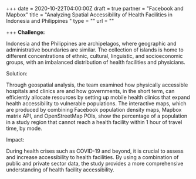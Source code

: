 +++
date = 2020-10-22T04:00:00Z
draft = true
partner = "Facebook and Mapbox"
title = "Analyzing Spatial Accessibility of Health Facilities in Indonesia and Philippines "
type = ""
url = ""

+++
**Challenge:**

Indonesia and the Philippines are archipelagos, where geographic and administrative boundaries are similar. The collection of islands is home to different concentrations of ethnic, cultural, linguistic, and socioeconomic groups, with an imbalanced distribution of health facilities and physicians.

Solution:

Through geospatial analysis, the team examined how physically accessible hospitals and clinics are and how governments, in the short term, can efficiently allocate resources by setting up mobile health clinics that expand health accessibility to vulnerable populations. The interactive maps, which are produced by combining Facebook population density maps, Mapbox matrix API, and OpenStreetMap POIs, show the percentage of a population in a study region that cannot reach a health facility within 1 hour of travel time, by mode.

Impact:

During health crises such as COVID-19 and beyond, it is crucial to assess and increase accessibility to health facilities. By using a combination of public and private sector data, the study provides a more comprehensive understanding of health facility accessibility.